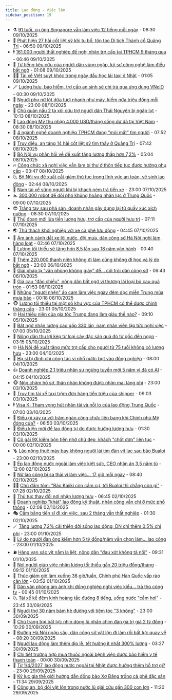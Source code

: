 ```yaml
---
title: Lao động - Việc làm
sidebar_position: 19
---
```


<!-- dantri-lao-dong-viec-lam:START -->
- ⚗️ [91 tuổi, cụ ông Singapore vẫn làm việc 12 tiếng mỗi ngày](https://dantri.com.vn/lao-dong-viec-lam/91-tuoi-cu-ong-singapore-van-lam-viec-12-tieng-moi-ngay-20251007110758031.htm) - 08:30 09/10/2025
- 🙉 [Phát hiện 27 hài cốt liệt sỹ khi tu bổ, tôn tạo Di tích Thành cổ Quảng Trị](https://dantri.com.vn/lao-dong-viec-lam/phat-hien-27-hai-cot-liet-sy-khi-tu-bo-ton-tao-di-tich-thanh-co-quang-tri-20251009113322498.htm) - 06:50 09/10/2025
- 🕴 [161.000 người thất nghiệp đề nghị nhận trợ cấp tại TPHCM 9 tháng qua](https://dantri.com.vn/lao-dong-viec-lam/161000-nguoi-that-nghiep-de-nghi-nhan-tro-cap-tai-tphcm-9-thang-qua-20251009132136008.htm) - 06:46 09/10/2025
- 🧐 [Từ tiếng kêu cứu của người dân vùng ngập, kỹ sư công nghệ làm điều bất ngờ](https://dantri.com.vn/lao-dong-viec-lam/tu-tieng-keu-cuu-cua-nguoi-dan-vung-ngap-ky-su-cong-nghe-lam-dieu-bat-ngo-20251008224634215.htm) - 01:08 09/10/2025
- 🧑‍💻 [Tài xế Việt suýt khóc trong ngày đầu học lái taxi ở Nhật](https://dantri.com.vn/lao-dong-viec-lam/tai-xe-viet-suyt-khoc-trong-ngay-dau-hoc-lai-taxi-o-nhat-20251008135807007.htm) - 01:05 09/10/2025
- 🪄 [Lương hưu, bảo hiểm, trợ cấp an sinh sẽ chi trả qua ứng dụng VNeID](https://dantri.com.vn/lao-dong-viec-lam/luong-huu-bao-hiem-tro-cap-an-sinh-se-chi-tra-qua-ung-dung-vneid-20251008171214216.htm) - 00:30 09/10/2025
- 🦣 [Người phụ nữ lột dừa tươi nhanh như máy, kiếm nửa triệu đồng mỗi ngày](https://dantri.com.vn/lao-dong-viec-lam/nguoi-phu-nu-lot-dua-tuoi-nhanh-nhu-may-kiem-nua-trieu-dong-moi-ngay-20251007180204085.htm) - 23:00 08/10/2025
- 🎡 [Chủ quán nấu 2 tạ xôi cứu trợ người dân Thái Nguyên bị ngập lụt](https://dantri.com.vn/lao-dong-viec-lam/chu-quan-nau-2-ta-xoi-cuu-tro-nguoi-dan-thai-nguyen-bi-ngap-lut-20251008162815781.htm) - 10:13 08/10/2025
- 🦍 [Lao động Mỹ thu nhập 4.000 USD/tháng sống dư dả tại Việt Nam](https://dantri.com.vn/lao-dong-viec-lam/lao-dong-my-thu-nhap-4000-usdthang-song-du-da-tai-viet-nam-20250928163912374.htm) - 08:30 08/10/2025
- 🫶 [4 ngành nghề doanh nghiệp TPHCM đang “mỏi mắt” tìm người](https://dantri.com.vn/lao-dong-viec-lam/4-nganh-nghe-doanh-nghiep-tphcm-dang-moi-mat-tim-nguoi-20251008130006020.htm) - 07:52 08/10/2025
- 🥸 [Truy điệu, an táng 14 hài cốt liệt sỹ tìm thấy ở Quảng Trị](https://dantri.com.vn/lao-dong-viec-lam/truy-dieu-an-tang-14-hai-cot-liet-sy-tim-thay-o-quang-tri-20251008134806927.htm) - 07:42 08/10/2025
- 🎡 [Bộ Nội vụ phản hồi về đề xuất tăng lương thấp hơn 7,2%](https://dantri.com.vn/noi-vu/bo-noi-vu-phan-hoi-ve-de-xuat-tang-luong-thap-hon-72-20251008112151267.htm) - 05:04 08/10/2025
- 🔥 [Công chức xã nghỉ việc vẫn làm bí thư ở thôn tiếp tục được hưởng phụ cấp](https://dantri.com.vn/lao-dong-viec-lam/cong-chuc-xa-nghi-viec-van-lam-bi-thu-o-thon-tiep-tuc-duoc-huong-phu-cap-20251007115402584.htm) - 03:47 08/10/2025
- 🌜 [Bộ Nội vụ đề xuất cắt giảm thủ tục trong lĩnh vực an toàn, vệ sinh lao động](https://dantri.com.vn/lao-dong-viec-lam/bo-noi-vu-de-xuat-cat-giam-thu-tuc-trong-linh-vuc-an-toan-ve-sinh-lao-dong-20251007104340082.htm) - 02:44 08/10/2025
- 🤭 [Nam tài xế sững người khi bị khách ném trả tiền xe](https://dantri.com.vn/lao-dong-viec-lam/nam-tai-xe-sung-nguoi-khi-bi-khach-nem-tra-tien-xe-20251007142843632.htm) - 23:00 07/10/2025
- 🏊 [300.000 robot để đối phó khủng hoảng nhân lực ở Trung Quốc](https://dantri.com.vn/lao-dong-viec-lam/300000-robot-de-doi-pho-khung-hoang-nhan-luc-o-trung-quoc-20251007083741698.htm) - 09:00 07/10/2025
- 😎 [Trắng tay sau phá sản, doanh nhân gây dựng lại từ quầy xúc xích nướng](https://dantri.com.vn/lao-dong-viec-lam/trang-tay-sau-pha-san-doanh-nhan-gay-dung-lai-tu-quay-xuc-xich-nuong-20251006191908301.htm) - 08:30 07/10/2025
- 🤖 [Thủ đoạn mới lừa tiền lương hưu, trợ cấp của người hưu trí](https://dantri.com.vn/lao-dong-viec-lam/thu-doan-moi-lua-tien-luong-huu-tro-cap-cua-nguoi-huu-tri-20251007134700080.htm) - 07:11 07/10/2025
- 🌏 [Thử thách khởi nghiệp với xe cà phê lưu động](https://dantri.com.vn/lao-dong-viec-lam/thu-thach-khoi-nghiep-voi-xe-ca-phe-luu-dong-20251006113403838.htm) - 04:45 07/10/2025
- 🦏 [Ám ảnh cảnh dắt xe lội nước, đội mưa, dân công sở Hà Nội nghỉ làm hàng loạt](https://dantri.com.vn/lao-dong-viec-lam/am-anh-canh-dat-xe-loi-nuoc-doi-mua-dan-cong-so-ha-noi-nghi-lam-hang-loat-20251007085622958.htm) - 02:46 07/10/2025
- 🤔 [Lương tối thiểu sẽ tăng hơn 8,5 lần sau 18 năm vận hành](https://dantri.com.vn/lao-dong-viec-lam/luong-toi-thieu-se-tang-hon-85-lan-sau-18-nam-van-hanh-20251006142058175.htm) - 00:40 07/10/2025
- 🌮 [Thêm 220.000 thanh niên không đi làm cũng không đi học và lý do bất ngờ](https://dantri.com.vn/lao-dong-viec-lam/them-220000-thanh-nien-khong-di-lam-cung-khong-di-hoc-va-ly-do-bat-ngo-20251006165508872.htm) - 23:00 06/10/2025
- 💪 [Giải pháp lạ “văn phòng không giày” để... cởi trói dân công sở](https://dantri.com.vn/lao-dong-viec-lam/giai-phap-la-van-phong-khong-giay-de-coi-troi-dan-cong-so-20251006110258704.htm) - 06:43 06/10/2025
- 💪 [Giá cau &quot;đảo chiều&quot;, nông dân bất ngờ vì thương lái loại bỏ cau quả tròn](https://dantri.com.vn/lao-dong-viec-lam/gia-cau-dao-chieu-nong-dan-bat-ngo-vi-thuong-lai-loai-bo-cau-qua-tron-20251006002327748.htm) - 01:53 06/10/2025
- 🦒 [Những &quot;người nhện&quot; áo cam làm việc ngày đêm dọc miền Trung mùa mưa bão](https://dantri.com.vn/lao-dong-viec-lam/nhung-nguoi-nhen-ao-cam-lam-viec-ngay-dem-doc-mien-trung-mua-mua-bao-20251005093359447.htm) - 00:18 06/10/2025
- 🐵 [Lương tối thiểu tại một số khu vực của TPHCM có thể được chỉnh thăng cấp](https://dantri.com.vn/lao-dong-viec-lam/luong-toi-thieu-tai-mot-so-khu-vuc-cua-tphcm-co-the-duoc-chinh-thang-cap-20251005081919641.htm) - 23:01 05/10/2025
- 🤓 [Hai thiếu niên của gia tộc Trump đang làm giàu thế nào?](https://dantri.com.vn/lao-dong-viec-lam/hai-thieu-nien-cua-gia-toc-trump-dang-lam-giau-the-nao-20251002114528736.htm) - 09:10 05/10/2025
- 🧐 [Bất ngờ nhận lương cao gấp 330 lần, nam nhân viên lập tức nghỉ việc](https://dantri.com.vn/lao-dong-viec-lam/bat-ngo-nhan-luong-cao-gap-330-lan-nam-nhan-vien-lap-tuc-nghi-viec-20251004054204175.htm) - 07:00 05/10/2025
- 💪 [Nông dân thu lợi kép từ loại cây đặc sản quả đỏ từ gốc đến ngọn](https://dantri.com.vn/lao-dong-viec-lam/nong-dan-thu-loi-kep-tu-loai-cay-dac-san-qua-do-tu-goc-den-ngon-20250926210205441.htm) - 03:15 05/10/2025
- 🤓 [Hà Nội đề xuất tăng mức trợ cấp cho người từ 75 tuổi không có lương hưu](https://dantri.com.vn/lao-dong-viec-lam/ha-noi-de-xuat-tang-muc-tro-cap-cho-nguoi-tu-75-tuoi-khong-co-luong-huu-20251004213316862.htm) - 23:00 04/10/2025
- 💯 [Hạ sĩ bị đình chỉ công tác vì nhổ nước bọt vào đồng nghiệp](https://dantri.com.vn/lao-dong-viec-lam/ha-si-bi-dinh-chi-cong-tac-vi-nho-nuoc-bot-vao-dong-nghiep-20251001065735782.htm) - 08:00 04/10/2025
- 👍 [Doanh nghiệp 2,1 triệu nhân sự ngừng tuyển mới 5 năm vì đã có AI](https://dantri.com.vn/lao-dong-viec-lam/doanh-nghiep-21-trieu-nhan-su-ngung-tuyen-moi-5-nam-vi-da-co-ai-20251004044652490.htm) - 04:15 04/10/2025
- 🐵 [Nộp chậm hồ sơ, thân nhân không được nhận mai táng phí](https://dantri.com.vn/lao-dong-viec-lam/nop-cham-ho-so-than-nhan-khong-duoc-nhan-mai-tang-phi-20251002141115826.htm) - 23:00 03/10/2025
- 💂 [Truy tìm tài xế taxi trộm đơn hàng tiền triệu của shipper](https://dantri.com.vn/lao-dong-viec-lam/truy-tim-tai-xe-taxi-trom-don-hang-tien-trieu-cua-shipper-20251002150000740.htm) - 09:03 03/10/2025
- 🕴 [Visa K: Tham vọng hút nhân tài và nỗi lo của lao động Trung Quốc](https://dantri.com.vn/lao-dong-viec-lam/visa-k-tham-vong-hut-nhan-tai-va-noi-lo-cua-lao-dong-trung-quoc-20251001142204153.htm) - 07:00 03/10/2025
- 👀 [Điều gì xảy ra với trăm ngàn công chức liên bang khi Chính phủ Mỹ đóng cửa?](https://dantri.com.vn/lao-dong-viec-lam/dieu-gi-xay-ra-voi-tram-ngan-cong-chuc-lien-bang-khi-chinh-phu-my-dong-cua-20251003111713421.htm) - 06:50 03/10/2025
- 🦄 [Điều kiện mới để lao động tự do được hưởng lương hưu](https://dantri.com.vn/lao-dong-viec-lam/dieu-kien-moi-de-lao-dong-tu-do-duoc-huong-luong-huu-20251002172909217.htm) - 01:30 03/10/2025
- 🔭 [Cô gái 9X kiếm bộn tiền nhờ chữ đẹp, khách &quot;chốt đơn&quot; liên tục](https://dantri.com.vn/lao-dong-viec-lam/co-gai-9x-kiem-bon-tien-nho-chu-dep-khach-chot-don-lien-tuc-20251002092321970.htm) - 00:00 03/10/2025
- 🪜 [Lão nông thuê máy bay không người lái tìm đàn vịt lạc sau bão Bualoi](https://dantri.com.vn/lao-dong-viec-lam/lao-nong-thue-may-bay-khong-nguoi-lai-tim-dan-vit-lac-sau-bao-bualoi-20251002155008284.htm) - 23:00 02/10/2025
- 🌊 [Ép lao động nước ngoài làm việc kiệt sức, CEO nhận án 3,5 năm tù](https://dantri.com.vn/lao-dong-viec-lam/ep-lao-dong-nuoc-ngoai-lam-viec-kiet-suc-ceo-nhan-an-35-nam-tu-20251002103437684.htm) - 12:00 02/10/2025
- 💯 [Nữ lao công bị sa thải vì làm việc... 17 giờ mỗi ngày](https://dantri.com.vn/lao-dong-viec-lam/nu-lao-cong-bi-sa-thai-vi-lam-viec-17-gio-moi-ngay-20251002084809059.htm) - 08:40 02/10/2025
- 👨‍🏫 [Chủ đầm tôm: &quot;Bão Kajiki còn cầm cự, tới Bualoi thì chẳng còn gì&quot;](https://dantri.com.vn/lao-dong-viec-lam/chu-dam-tom-bao-kajiki-con-cam-cu-toi-bualoi-thi-chang-con-gi-20251002140526301.htm) - 07:28 02/10/2025
- 🙉 [Thủ tục thay đổi nơi nhận lương hưu](https://dantri.com.vn/lao-dong-viec-lam/thu-tuc-thay-doi-noi-nhan-luong-huu-20251002131420770.htm) - 06:45 02/10/2025
- 🦄 [Doanh nghiệp &quot;khát&quot; lao động kỹ thuật, nhân công vẫn chỉ ở mức phổ thông](https://dantri.com.vn/lao-dong-viec-lam/doanh-nghiep-khat-lao-dong-ky-thuat-nhan-cong-van-chi-o-muc-pho-thong-20251001211637731.htm) - 02:08 02/10/2025
- 🎭 [Cầm bằng tiến sĩ đi xin việc, sau 2 tháng vẫn thất nghiệp](https://dantri.com.vn/lao-dong-viec-lam/cam-bang-tien-si-di-xin-viec-sau-2-thang-van-that-nghiep-20251001073109115.htm) - 01:30 02/10/2025
- 🪄 [Tăng lương 7,2% cải thiện đời sống lao động, DN chỉ thêm 0,5% chi phí](https://dantri.com.vn/noi-vu/tang-luong-72-cai-thien-doi-song-lao-dong-dn-chi-them-05-chi-phi-20251001165408973.htm) - 23:00 01/10/2025
- 🌁 [Lý do người đàn ông kiếm hơn 5 tỷ đồng/năm vẫn chọn làm... lao công](https://dantri.com.vn/lao-dong-viec-lam/ly-do-nguoi-dan-ong-kiem-hon-5-ty-dongnam-van-chon-lam-lao-cong-20251001160201002.htm) - 23:00 01/10/2025
- ⛽️ [Hàng vạn xác vịt nằm la liệt, nông dân &quot;đau xót không tả nổi&quot;](https://dantri.com.vn/lao-dong-viec-lam/hang-van-xac-vit-nam-la-liet-nong-dan-dau-xot-khong-ta-noi-20251001153112730.htm) - 09:31 01/10/2025
- 🤩 [Nơi người giúp việc nhận lương tối thiểu gần 20 triệu đồng/tháng](https://dantri.com.vn/lao-dong-viec-lam/noi-nguoi-giup-viec-nhan-luong-toi-thieu-gan-20-trieu-dongthang-20250930203652810.htm) - 09:12 01/10/2025
- 🌝 [Thúc giảm giờ làm xuống 36 giờ/tuần, Chính phủ Hàn Quốc vấp rào cản lớn](https://dantri.com.vn/lao-dong-viec-lam/thuc-giam-gio-lam-xuong-36-giotuan-chinh-phu-han-quoc-vap-rao-can-lon-20251001084634618.htm) - 03:52 01/10/2025
- 🤗 [Dân văn phòng ám ảnh khi đồng nghiệp nghỉ việc kiểu... trả thù công ty](https://dantri.com.vn/lao-dong-viec-lam/dan-van-phong-am-anh-khi-dong-nghiep-nghi-viec-kieu-tra-thu-cong-ty-20250929144510149.htm) - 00:45 01/10/2025
- 🌜 [Tài xế kể đêm kinh hoàng tắc đường 8 tiếng, uống nước &quot;cầm hơi&quot;](https://dantri.com.vn/lao-dong-viec-lam/tai-xe-ke-dem-kinh-hoang-tac-duong-8-tieng-uong-nuoc-cam-hoi-20250930221704924.htm) - 23:45 30/09/2025
- 👀 [Người thợ 30 năm bám hè đường với tiệm tóc &quot;3 không”](https://dantri.com.vn/lao-dong-viec-lam/nguoi-tho-30-nam-bam-he-duong-voi-tiem-toc-3-khong-20250930103849986.htm) - 23:00 30/09/2025
- 🫣 [Chủ trang trại bất lực nhìn dòng lũ nhấn chìm đàn gà trị giá 2 tỷ đồng](https://dantri.com.vn/lao-dong-viec-lam/chu-trang-trai-bat-luc-nhin-dong-lu-nhan-chim-dan-ga-tri-gia-2-ty-dong-20250930170602371.htm) - 10:29 30/09/2025
- 🧠 [Đường Hà Nội ngập sâu, dân công sở vật lộn đi làm rồi bất lực quay về](https://dantri.com.vn/lao-dong-viec-lam/duong-ha-noi-ngap-sau-dan-cong-so-vat-lon-di-lam-roi-bat-luc-quay-ve-20250930142828291.htm) - 08:20 30/09/2025
- 🎊 [Người lao động làm thêm dịp lễ, tết hưởng ít nhất 300% lương](https://dantri.com.vn/lao-dong-viec-lam/nguoi-lao-dong-lam-them-dip-le-tet-huong-it-nhat-300-luong-20250930085153566.htm) - 03:27 30/09/2025
- 🧰 [Chi tiết trường hợp mua thuốc ngoài bệnh viện được bảo hiểm y tế thanh toán](https://dantri.com.vn/lao-dong-viec-lam/chi-tiet-truong-hop-mua-thuoc-ngoai-benh-vien-duoc-bao-hiem-y-te-thanh-toan-20250927183546592.htm) - 00:00 30/09/2025
- 🐘 [Từ 1/4/2027, lao động nước ngoài tại Nhật được hưởng thêm hỗ trợ gì?](https://dantri.com.vn/lao-dong-viec-lam/tu-142027-lao-dong-nuoc-ngoai-tai-nhat-duoc-huong-them-ho-tro-gi-20250929154526365.htm) - 23:00 29/09/2025
- 🥳 [Kỷ lục gia thế giới hướng dẫn đồng bào Xơ Đăng trồng cà phê đặc sản](https://dantri.com.vn/lao-dong-viec-lam/ky-luc-gia-the-gioi-huong-dan-dong-bao-xo-dang-trong-ca-phe-dac-san-20250929175407363.htm) - 11:34 29/09/2025
- 🐎 [Công an, bộ đội vật lộn trong nước lũ giải cứu gần 300 con lợn](https://dantri.com.vn/lao-dong-viec-lam/cong-an-bo-doi-vat-lon-trong-nuoc-lu-giai-cuu-gan-300-con-lon-20250929173435462.htm) - 11:20 29/09/2025<!-- dantri-lao-dong-viec-lam:END -->
